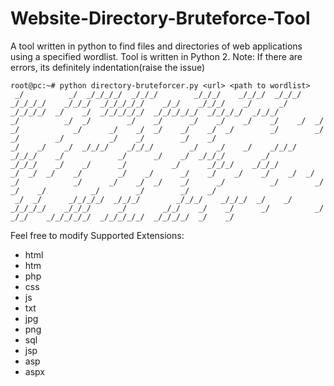 # Website-Directory-Bruteforce-Tool
 A tool written in python to find files and directories of web applications using a specified wordlist.
 Tool is written in Python 2.
 Note: If there are errors, its definitely indentation(raise the issue)
 
 ```console
 root@pc:~# python directory-bruteforcer.py <url> <path to wordlist>
  _/          _/  _/_/_/_/  _/_/_/        _/_/_/    _/_/_/  _/_/_/    _/_/_/_/    _/_/_/  _/_/_/_/_/    _/_/    _/_/_/    _/      _/      _/_/_/_/  _/    _/  _/_/_/_/_/  _/_/_/_/_/  _/_/_/_/  _/_/_/    
 _/          _/  _/        _/    _/      _/    _/    _/    _/    _/  _/        _/            _/      _/    _/  _/    _/    _/  _/        _/        _/    _/        _/          _/    _/        _/    _/   
_/    _/    _/  _/_/_/    _/_/_/        _/    _/    _/    _/_/_/    _/_/_/    _/            _/      _/    _/  _/_/_/        _/          _/_/_/    _/    _/      _/          _/      _/_/_/    _/_/_/      
 _/  _/  _/    _/        _/    _/      _/    _/    _/    _/    _/  _/        _/            _/      _/    _/  _/    _/      _/          _/        _/    _/    _/          _/        _/        _/    _/     
  _/  _/      _/_/_/_/  _/_/_/        _/_/_/    _/_/_/  _/    _/  _/_/_/_/    _/_/_/      _/        _/_/    _/    _/      _/          _/          _/_/    _/_/_/_/_/  _/_/_/_/_/  _/_/_/_/  _/    _/ 
 
 ```
Feel free to modify
 Supported Extensions:
 * html
 * htm
 * php
 * css
 * js
 * txt
 * jpg
 * png
  * sql
  * jsp
  *  asp
  * aspx
 
 

 
